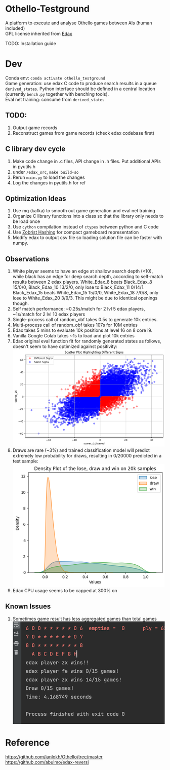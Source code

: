 # Othello-Testground
A platform to execute and analyse Othello games between AIs (human included) \
GPL license inherited from [Edax](https://github.com/abulmo/edax-reversi)    
 

TODO: Installation guide
# Dev
Conda env: `conda activate othello_testground` \
Game generation: use edax C code to produce search results in a queue `derived_states`. Python interface should be defined in a central location (currently `bench.py` together with benching tools). \
Eval net training: consume from `derived_states`

## TODO:
1. Output game records
2. Reconstruct games from game records (check edax codebase first)

## C library dev cycle
1. Make code change in .c files, API change in .h files. Put additional APIs in pyutils.h
2. under `/edax_src`, `make build-so`
3. Rerun `main.py` to load the changes
4. Log the changes in pyutils.h for ref

## Optimization Ideas
1. Use mq (kafka) to smooth out game generation and eval net training
2. Organize C library functions into a class so that the library only needs to be load once
3. Use `cython` compilation instead of `ctypes` between python and C code
4. Use [Zobrist Hashing](https://en.wikipedia.org/wiki/Zobrist_hashing) for compact gameboard representation
5. Modify edax to output csv file so loading solution file can be faster with numpy.

## Observations
1. White player seems to have an edge at shallow search depth (<10), while black has an edge for deep search depth, according to self-match results between 2 edax players. White_Edax_8 beats Black_Edax_8 15/0/0, Black_Edax_10 13/2/0, only lose to Black_Edax_11 0/14/1. Black_Edax_15 beats White_Edax_15 15/0/0, White_Edax_18 7/0/8, only lose to White_Edax_20 3/9/3. This might be due to identical openings though.
2. Self match performance: ~0.25s/match for 2 lvl 5 edax players, ~1s/match for 2 lvl 10 edax players
3. Single-process call of random_obf takes 0.5s to generate 10k entries.
4. Multi-process call of random_obf takes 107s for 10M entries
5. Edax takes 5 mins to evaluate 10k positions at level 16 on 8 core i9.
6. Vanilla Google Colab takes ~1s to load and plot 10k entries
7. Edax original eval function fit for randomly generated states as follows, doesn't seem to have optimized against positivity: ![Edax_eval.png](resources/Edax_eval.png)
8. Draws are rare (~3%) and trained classification model will predict extremely low probability for draws, resulting in 0/20000 predicted in a test sample: ![Prediction_density_20240509.png](resources/Prediction_density_20240509.png)
9. Edax CPU usage seems to be capped at 300% on 

## Known Issues
1. Sometimes game result has less aggregated games than total games![Wrong Game result.png](resources%2FWrong%20Game%20result.png)

# Reference
https://github.com/ianlokh/Othello/tree/master
https://github.com/abulmo/edax-reversi


